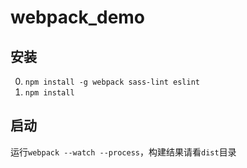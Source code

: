 # webpack_demo

## 安装

0. `npm install -g webpack sass-lint eslint`
0. `npm install`

## 启动

运行`webpack --watch --process`，构建结果请看`dist`目录